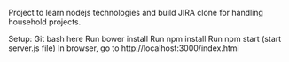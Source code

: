 Project to learn nodejs technologies and build JIRA clone for handling household projects.

Setup:
Git bash here
Run bower install
Run npm install
Run npm start (start server.js file)
In browser, go to http://localhost:3000/index.html
